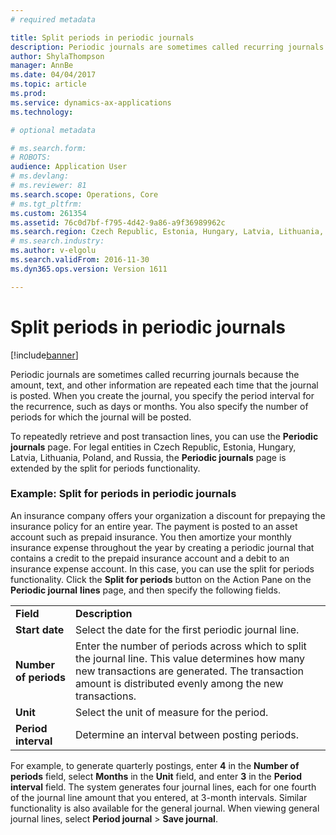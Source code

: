 ```yaml
---
# required metadata

title: Split periods in periodic journals
description: Periodic journals are sometimes called recurring journals because the amount, text, and other information are repeated each time that the journal is posted. When you create the journal, you specify the period interval for the recurrence, such as days or months. You also specify the number of periods for which the journal will be posted.
author: ShylaThompson
manager: AnnBe
ms.date: 04/04/2017
ms.topic: article
ms.prod: 
ms.service: dynamics-ax-applications
ms.technology: 

# optional metadata

# ms.search.form: 
# ROBOTS: 
audience: Application User
# ms.devlang: 
# ms.reviewer: 81
ms.search.scope: Operations, Core
# ms.tgt_pltfrm: 
ms.custom: 261354
ms.assetid: 76c0d7bf-f795-4d42-9a86-a9f36989962c
ms.search.region: Czech Republic, Estonia, Hungary, Latvia, Lithuania, Poland
# ms.search.industry: 
ms.author: v-elgolu
ms.search.validFrom: 2016-11-30
ms.dyn365.ops.version: Version 1611

---
```


# Split periods in periodic journals

[!include[banner](../includes/banner.md)]


Periodic journals are sometimes called recurring journals because the amount, text, and other information are repeated each time that the journal is posted. When you create the journal, you specify the period interval for the recurrence, such as days or months. You also specify the number of periods for which the journal will be posted.

To repeatedly retrieve and post transaction lines, you can use the **Periodic journals** page. For legal entities in Czech Republic, Estonia, Hungary, Latvia, Lithuania, Poland, and Russia, the **Periodic journals** page is extended by the split for periods functionality. <!---For more information, see [Create and process a periodic journal](http://ax.help.dynamics.com/en/wiki/create-and-process-a-periodic-journal/).-->

### Example: Split for periods in periodic journals

An insurance company offers your organization a discount for prepaying the insurance policy for an entire year. The payment is posted to an asset account such as prepaid insurance. You then amortize your monthly insurance expense throughout the year by creating a periodic journal that contains a credit to the prepaid insurance account and a debit to an insurance expense account. In this case, you can use the split for periods functionality. Click the **Split for periods** button on the Action Pane on the **Periodic journal** **lines** page, and then specify the following fields.

|                       |                                                                                                                                                                                                             |
|-----------------------|-------------------------------------------------------------------------------------------------------------------------------------------------------------------------------------------------------------|
| **Field**             | **Description**                                                                                                                                                                                             |
| **Start date**        | Select the date for the first periodic journal line.                                                                                                                                                        |
| **Number of periods** | Enter the number of periods across which to split the journal line. This value determines how many new transactions are generated. The transaction amount is distributed evenly among the new transactions. |
| **Unit**              | Select the unit of measure for the period.                                                                                                                                                                  |
| **Period interval**   | Determine an interval between posting periods.                                                                                                                                                              |

For example, to generate quarterly postings, enter **4** in the **Number of periods** field, select **Months** in the **Unit** field, and enter **3** in the **Period interval** field. The system generates four journal lines, each for one fourth of the journal line amount that you entered, at 3-month intervals. Similar functionality is also available for the general journal. When viewing general journal lines, select **Period journal** &gt; **Save journal**.



